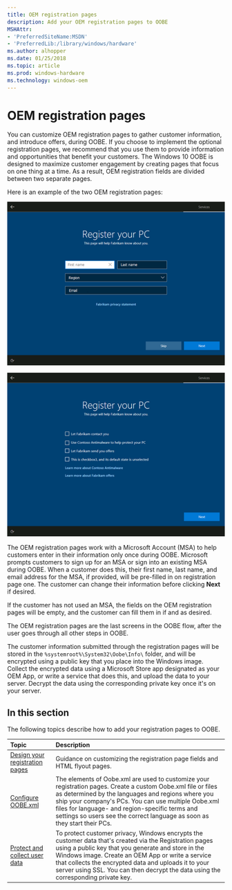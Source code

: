 ```yaml
---
title: OEM registration pages
description: Add your OEM registration pages to OOBE
MSHAttr:
- 'PreferredSiteName:MSDN'
- 'PreferredLib:/library/windows/hardware'
ms.author: alhopper
ms.date: 01/25/2018
ms.topic: article
ms.prod: windows-hardware
ms.technology: windows-oem
---
```

# OEM registration pages

You can customize OEM registration pages to gather customer information, and introduce offers, during OOBE. If you choose to implement the optional registration pages, we recommend that you use them to provide information and opportunities that benefit your customers. The Windows 10 OOBE is designed to maximize customer engagement by creating pages that focus on one thing at a time. As a result, OEM registration fields are divided between two separate pages.

Here is an example of the two OEM registration pages:

![OEM registration page 1](images/oem-registration-page1.png)

![OEM registration page 2](images/oem-registration-page2.png)

The OEM registration pages work with a Microsoft Account (MSA) to help customers enter in their information only once during OOBE. Microsoft prompts customers to sign up for an MSA or sign into an existing MSA during OOBE. When a customer does this, their first name, last name, and email address for the MSA, if provided, will be pre-filled in on registration page one. The customer can change their information before clicking **Next** if desired.

If the customer has not used an MSA, the fields on the OEM registration pages will be empty, and the customer can fill them in if and as desired.

The OEM registration pages are the last screens in the OOBE flow, after the user goes through all other steps in OOBE.

The customer information submitted through the registration pages will be stored in the `%systemroot%\System32\Oobe\Info\` folder, and will be encrypted using a public key that you place into the Windows image. Collect the encrypted data using a Microsoft Store app designated as your OEM App, or write a service that does this, and upload the data to your server. Decrypt the data using the corresponding private key once it's on your server.

## In this section

The following topics describe how to add your registration pages to OOBE.

| Topic                                     | Description                                                                        |
|:------------------------------------------|:-----------------------------------------------------------------------------------|
| [Design your registration pages](design-registration-pages.md)   | Guidance on customizing the registration page fields and HTML flyout pages. |
| [Configure OOBE.xml](registration-pages-oobexml.md)              | The elements of Oobe.xml are used to customize your registration pages. Create a custom Oobe.xml file or files as determined by the languages and regions where you ship your company's PCs. You can use multiple Oobe.xml files for language- and region-specific terms and settings so users see the correct language as soon as they start their PCs.                        |
| [Protect and collect user data](manage-user-data.md)               | To protect customer privacy, Windows encrypts the customer data that's created via the Registration pages using a public key that you generate and store in the Windows image. Create an OEM App or write a service that collects the encrypted data and uploads it to your server using SSL. You can then decrypt the data using the corresponding private key.   |
